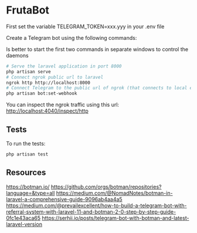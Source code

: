 # FrutaBot

First set the variable TELEGRAM_TOKEN=xxx.yyy in your .env file

Create a Telegram bot using the following commands:

Is better to start the first two commands in separate windows to control the daemons

```sh
# Serve the laravel application in port 8000
php artisan serve
# Connect ngrok public url to laravel
ngrok http http://localhost:8000
# Connect Telegram to the public url of ngrok (that connects to local environment)
php artisan bot:set-webhook
```

You can inspect the ngrok traffic using this url:
<http://localhost:4040/inspect/http>

## Tests

To run the tests:

```sh
php artisan test
```

## Resources

<https://botman.io/>
<https://github.com/orgs/botman/repositories?language=&type=all>
<https://medium.com/@NomadNotes/botman-in-laravel-a-comprehensive-guide-9096ab4aa4a5>
<https://medium.com/@prevailexcellent/how-to-build-a-telegram-bot-with-referral-system-with-laravel-11-and-botman-2-0-step-by-step-guide-0fc1e43aca65>
<https://serhii.io/posts/telegram-bot-with-botman-and-latest-laravel-version>
